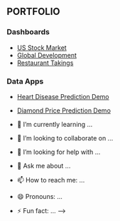 ## PORTFOLIO 

### Dashboards
- [US Stock Market](https://getheard.quarto.pub/spy)
- [Global Development](https://getheard.quarto.pub/gapminder)
- [Restaurant Takings](https://getheard.quarto.pub/tips)

### Data Apps
- [Heart Disease Prediction Demo](https://hearts.streamlit.app)
- [Diamond Price Prediction Demo](https://diamondz.streamlit.app)


- 🌱 I’m currently learning ...
- 👯 I’m looking to collaborate on ...
- 🤔 I’m looking for help with ...
- 💬 Ask me about ...
- 📫 How to reach me: ...
- 😄 Pronouns: ...
- ⚡ Fun fact: ...
-->
